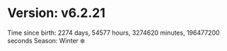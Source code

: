 # Version: v6.2.21
Time since birth: 2274 days, 54577 hours, 3274620 minutes, 196477200 seconds
Season: Winter ❄️
